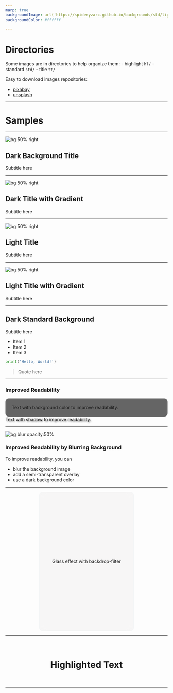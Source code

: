 ```yaml
---
marp: true
backgroundImage: url('https://spideryzarc.github.io/backgrounds/std/light_curve.jpg')
backgroundColor: #ffffff

---
```


# Directories

Some images are in directories to help organize them:
    - highlight `hl/`
    - standard `std/`
    - title `tt/`

Easy to download images repositories:

- [pixabay](https://pixabay.com/)
- [unsplash](https://unsplash.com/)

---

# Samples

---

<!-- _class: invert -->
<!-- _backgroundImage: url('https://spideryzarc.github.io/backgrounds/tt/dark_lamp.jpg') -->
![bg 50% right](empty.svg)

## Dark Background Title

Subtitle here



---

<!-- _class: invert -->
<!-- _backgroundImage: linear-gradient(to right, rgba(0, 0, 0, 1) 40%, rgba(255, 255, 255, 0)70%) , url('https://spideryzarc.github.io/backgrounds/tt/dark_keyboard.jpg') -->

![bg 50% right](empty.svg)

## Dark Title with Gradient

Subtitle here

---

<!-- _backgroundImage: url('https://spideryzarc.github.io/backgrounds/tt/light_desk.jpg') -->
![bg 50% right](empty.svg)

## Light Title

Subtitle here

---

<!-- _backgroundImage: linear-gradient(to right, rgb(240, 236, 228) 30%, rgba(0, 0, 0, 0)60%) , url('https://spideryzarc.github.io/backgrounds/tt/light_wood.jpg') -->
![bg 50% right](empty.svg)

## Light Title with Gradient

Subtitle here

---
<!-- _backgroundColor: #000000 -->
<!-- _class: invert -->
<!-- _backgroundImage: url('https://spideryzarc.github.io/backgrounds/std/dark_grid.jpg') -->

## Dark Standard Background

Subtitle here

- Item 1
- Item 2
- Item 3

```python
print('Hello, World!')
```

> Quote here

---

<!-- _class: invert -->
<!-- _backgroundImage: url('https://spideryzarc.github.io/backgrounds/std/dark_sand.jpg') -->

### Improved Readability

<div style="background-color: rgba(0, 0, 0, 0.6); padding: 20px; border-radius: 10px;">
    Text with background color to improve readability.
</div>


<span style="text-shadow: 2px 2px 4px rgba(0, 0, 0, 0.7);">
    Text with shadow to improve readability.
</span>

--- 

<!-- _class: invert -->
<!-- _backgroundColor: #000000 -->
<!-- _backgroundImage: ) -->

![bg blur opacity:50%](https://spideryzarc.github.io/backgrounds/std/dark_grid.jpg)

### Improved Readability by Blurring Background

To improve readability, you can 
- blur the background image
- add a semi-transparent overlay
- use a dark background color

---

<!-- _backgroundImage: url('https://spideryzarc.github.io/backgrounds/tt/blue_mountain.jpg') -->

<div style="background-color: rgba(224, 220, 220, 0.2); padding: 20px; 
border-radius: 10px;
backdrop-filter: blur(10px);
border: 1px solid rgba(240, 244, 245, 0.9);
align-items: center; 
justify-content: center; 
display: flex; 
height: 10%;
width: 50%;
margin: auto;">
    Glass effect with backdrop-filter
</div>

---
<!-- _class: invert -->
<!-- _backgroundImage: linear-gradient(to bottom, rgba(0, 0, 0, 0) 40%, rgba(0, 0, 0, 0.6) 45%, rgba(0, 0, 0, 0) 60%), url('https://spideryzarc.github.io/backgrounds/std/dark_grid.jpg') -->

<div style="padding: 20px; text-align: center;">
    <h1>Highlighted Text</h2>
    
</div>

---
